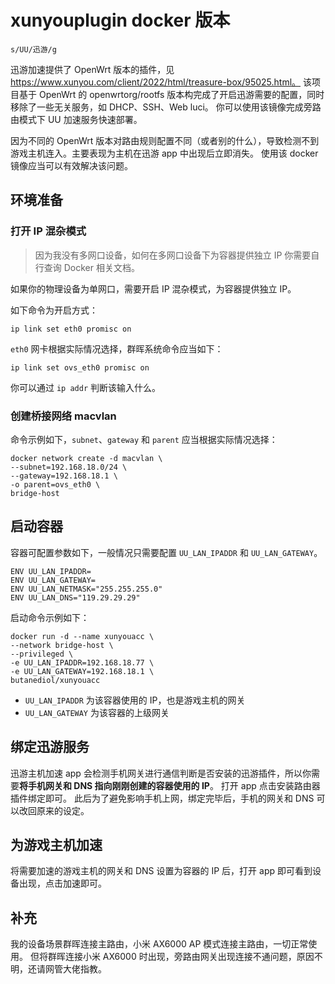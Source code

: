 # xunyouplugin docker 版本

`s/UU/迅游/g`

迅游加速提供了 OpenWrt 版本的插件，见 https://www.xunyou.com/client/2022/html/treasure-box/95025.html。
该项目基于 OpenWrt 的 openwrtorg/rootfs 版本构完成了开启迅游需要的配置，同时移除了一些无关服务，如 DHCP、SSH、Web luci。
你可以使用该镜像完成旁路由模式下 UU 加速服务快速部署。

因为不同的 OpenWrt 版本对路由规则配置不同（或者别的什么），导致检测不到游戏主机连入。主要表现为主机在迅游 app 中出现后立即消失。
使用该 docker 镜像应当可以有效解决该问题。

## 环境准备

### 打开 IP 混杂模式

> 因为我没有多网口设备，如何在多网口设备下为容器提供独立 IP 你需要自行查询 Docker 相关文档。

如果你的物理设备为单网口，需要开启 IP 混杂模式，为容器提供独立 IP。

如下命令为开启方式：

```
ip link set eth0 promisc on
```

`eth0` 网卡根据实际情况选择，群晖系统命令应当如下：

```
ip link set ovs_eth0 promisc on
```

你可以通过 `ip addr` 判断该输入什么。

### 创建桥接网络 macvlan

命令示例如下，`subnet`、`gateway` 和 `parent` 应当根据实际情况选择：

```
docker network create -d macvlan \
--subnet=192.168.18.0/24 \
--gateway=192.168.18.1 \
-o parent=ovs_eth0 \
bridge-host
```

## 启动容器

容器可配置参数如下，一般情况只需要配置 `UU_LAN_IPADDR` 和 `UU_LAN_GATEWAY`。

```
ENV UU_LAN_IPADDR=
ENV UU_LAN_GATEWAY=
ENV UU_LAN_NETMASK="255.255.255.0"
ENV UU_LAN_DNS="119.29.29.29"
```

启动命令示例如下：

```
docker run -d --name xunyouacc \
--network bridge-host \
--privileged \
-e UU_LAN_IPADDR=192.168.18.77 \
-e UU_LAN_GATEWAY=192.168.18.1 \
butanediol/xunyouacc
```

- `UU_LAN_IPADDR` 为该容器使用的 IP，也是游戏主机的网关
- `UU_LAN_GATEWAY` 为该容器的上级网关

## 绑定迅游服务

迅游主机加速 app 会检测手机网关进行通信判断是否安装的迅游插件，所以你需要**将手机网关和 DNS 指向刚刚创建的容器使用的 IP**。
打开 app 点击安装路由器插件绑定即可。
此后为了避免影响手机上网，绑定完毕后，手机的网关和 DNS 可以改回原来的设定。

## 为游戏主机加速

将需要加速的游戏主机的网关和 DNS 设置为容器的 IP 后，打开 app 即可看到设备出现，点击加速即可。

## 补充

我的设备场景群晖连接主路由，小米 AX6000 AP 模式连接主路由，一切正常使用。
但将群晖连接小米 AX6000 时出现，旁路由网关出现连接不通问题，原因不明，还请网管大佬指教。
